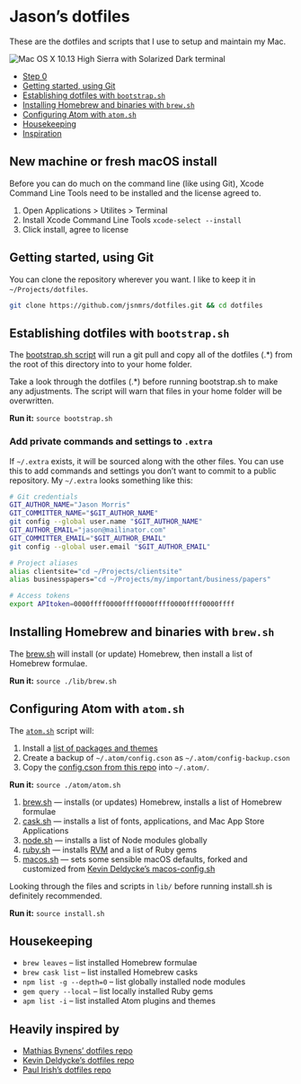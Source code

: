 # Jason’s dotfiles

These are the dotfiles and scripts that I use to setup and maintain my Mac.

![Mac OS X 10.13 High Sierra with Solarized Dark terminal](https://raw.githubusercontent.com/jsnmrs/dotfiles/master/lib/screenshot.jpg)

- [Step 0](#new-machine-or-fresh-macos-install)
- [Getting started, using Git](#getting-started-using-git)
- [Establishing dotfiles with `bootstrap.sh`](#establishing-dotfiles-with-bootstrapsh)
- [Installing Homebrew and binaries with `brew.sh`](#installing-homebrew-and-binaries-with-brewsh)
- [Configuring Atom with `atom.sh`](#configuring-atom-with-atomsh)
- [Housekeeping](#housekeeping)
- [Inspiration](#heavily-inspired-by)

## New machine or fresh macOS install

Before you can do much on the command line (like using Git), Xcode Command Line Tools need to be installed and the license agreed to.

1. Open Applications > Utilites > Terminal
2. Install Xcode Command Line Tools `xcode-select --install`
3. Click install, agree to license

## Getting started, using Git

You can clone the repository wherever you want. I like to keep it in `~/Projects/dotfiles`.

```bash
git clone https://github.com/jsnmrs/dotfiles.git && cd dotfiles
```

## Establishing dotfiles with `bootstrap.sh`

The [bootstrap.sh script](https://github.com/jsnmrs/dotfiles/blob/master/bootstrap.sh) will run a git pull and copy all of the dotfiles (.\*) from the root of this directory into to your home folder.

Take a look through the dotfiles (.\*) before running bootstrap.sh to make any adjustments. The script will warn that files in your home folder will be overwritten.

**Run it:** `source bootstrap.sh`

### Add private commands and settings to `.extra`

If `~/.extra` exists, it will be sourced along with the other files. You can use this to add commands and settings you don’t want to commit to a public repository. My `~/.extra` looks something like this:

```bash
# Git credentials
GIT_AUTHOR_NAME="Jason Morris"
GIT_COMMITTER_NAME="$GIT_AUTHOR_NAME"
git config --global user.name "$GIT_AUTHOR_NAME"
GIT_AUTHOR_EMAIL="jason@mailinator.com"
GIT_COMMITTER_EMAIL="$GIT_AUTHOR_EMAIL"
git config --global user.email "$GIT_AUTHOR_EMAIL"

# Project aliases
alias clientsite="cd ~/Projects/clientsite"
alias businesspapers="cd ~/Projects/my/important/business/papers"

# Access tokens
export APItoken=0000ffff0000ffff0000ffff0000ffff0000ffff
```

## Installing Homebrew and binaries with `brew.sh`

The [brew.sh](https://github.com/jsnmrs/dotfiles/blob/master/lib/brew.sh) will install (or update) Homebrew, then install a list of Homebrew formulae.

**Run it:** `source ./lib/brew.sh`

## Configuring Atom with `atom.sh`

The [`atom.sh`](https://github.com/jsnmrs/dotfiles/blob/master/atom/atom.sh) script will:

1. Install a [list of packages and themes](https://github.com/jsnmrs/dotfiles/blob/master/atom/packages.list)
2. Create a backup of `~/.atom/config.cson` as `~/.atom/config-backup.cson`
3. Copy the [config.cson from this repo](https://github.com/jsnmrs/dotfiles/blob/master/atom/config.cson) into `~/.atom/`.

**Run it:** `source ./atom/atom.sh`


1. [brew.sh](https://github.com/jsnmrs/dotfiles/blob/master/lib/brew.sh) — installs (or updates) Homebrew, installs a list of Homebrew formulae
2. [cask.sh](https://github.com/jsnmrs/dotfiles/blob/master/lib/cask.sh) — installs a list of fonts, applications, and Mac App Store Applications
3. [node.sh](https://github.com/jsnmrs/dotfiles/blob/master/lib/node.sh) — installs a list of Node modules globally
4. [ruby.sh](https://github.com/jsnmrs/dotfiles/blob/master/lib/ruby.sh) — installs [RVM](https://rvm.io) and a list of Ruby gems
6. [macos.sh](https://github.com/jsnmrs/dotfiles/blob/master/lib/macos.sh) — sets some sensible macOS defaults, forked and customized from [Kevin Deldycke’s macos-config.sh](https://github.com/kdeldycke/dotfiles/blob/master/scripts/macos-config.sh)

Looking through the files and scripts in `lib/` before running install.sh is definitely recommended.

**Run it:** `source install.sh`

## Housekeeping

- `brew leaves` – list installed Homebrew formulae
- `brew cask list` – list installed Homebrew casks
- `npm list -g --depth=0` – list globally installed node modules
- `gem query --local` – list locally installed Ruby gems
- `apm list -i` – list installed Atom plugins and themes

## Heavily inspired by

- [Mathias Bynens’ dotfiles repo](https://mths.be/dotfiles)
- [Kevin Deldycke’s dotfiles repo](https://github.com/kdeldycke/dotfiles)
- [Paul Irish’s dotfiles repo](https://github.com/paulirish/dotfiles/)
